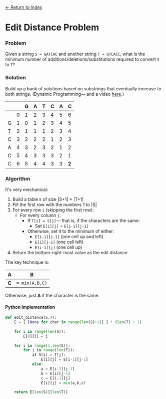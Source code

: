 [← Return to Index](https://github.com/cjmlgrto/fit2004-notes)

# Edit Distance Problem

### Problem

Given a string `S = GATCAC` and another string `T = GTCACC`, what is the minimum number of additions/deletions/substitutions required to convert `S` to `T`?

### Solution

Build up a bank of solutions based on substrings that eventually increase to both strings. (Dynamic Programming— and a video [here](https://www.youtube.com/watch?v=We3YDTzNXEk).)

|   |   | G | A | T | C | A | C |
|---|---|---|---|---|---|---|---|
|   | 0 | 1 | 2 | 3 | 4 | 5 | 6 |
| G | 1 | 0 | 1 | 2 | 3 | 4 | 5 |
| T | 2 | 1 | 1 | 1 | 2 | 3 | 4 |
| C | 3 | 2 | 2 | 2 | 1 | 2 | 3 | 
| A | 4 | 3 | 2 | 3 | 2 | 1 | 2 |
| C | 5 | 4 | 3 | 3 | 3 | 2 | 1 |
| C | 6 | 5 | 4 | 4 | 3 | 3 | **2** |

### Algorithm

It's very mechanical:

1. Build a table `E` of size |S+1| × |T+1|
2. Fill the first row with the numbers 1 to |S|
3. For every row `i` (skipping the first row):
	- For every column `j`:
		- If `T[i] = S[j]`— that is, if the characters are the same:
			- Set `E[i][j]` = `E[i-1][j-1]`
		- Otherwise, set it to the minimum of either:
			- `E[i-1][j-1]` (one cell up and left)
			- `E[i][j-1]` (one cell left)
			- `E[i-1][j]` (one cell up)
4. Return the bottom-right-most value as the edit distance

The key technique is:

| A | B |
|---|---|
| **C** | `= min(A,B,C)` |

Otherwise, just **A** if the character is the same.

#### Python Implementation

```python
def edit_distance(S,T):
	E = [ [None for char in range(len(S)+1)] ] * (len(T) + 1)
	
	for i in range(len(S)):
		E[0][i] = i
	
	for i in range(1,len(S)):
		for j in range(len(T)):
			if S[i] = T[j]:
				E[i][j] = E[i-1][j-1]
			else:
				a = E[i-1][j-1]
				b = E[i][j-1]
				c = E[i-1][j]
				E[i][j] = min(a,b,c)
	
	return E[len(S)][len(T)]

```